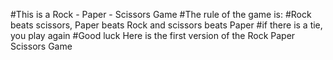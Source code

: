 #This is a Rock - Paper - Scissors Game
#The rule of the game is:
#Rock beats scissors, Paper beats Rock and scissors beats Paper
#if there is a tie, you play again
#Good luck
Here is the first version of the Rock Paper Scissors Game
